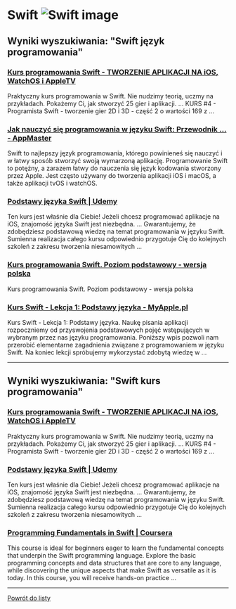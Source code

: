 # Swift ![Swift image](https://www.tiobe.com/wp-content/themes/tiobe/tiobe-index/images/Swift.png)

## Wyniki wyszukiwania: "Swift język programowania" 

### [Kurs programowania Swift - TWORZENIE APLIKACJI NA iOS, WatchOS i AppleTV](http://swiftlab.pl/) 

 Praktyczny kurs programowania w Swift. Nie nudzimy teorią, uczmy na przykładach. Pokażemy Ci, jak stworzyć 25 gier i aplikacji. ... KURS #4 - Programista Swift - tworzenie gier 2D i 3D - część 2 o wartości 169 z ...


### [Jak nauczyć się programowania w języku Swift: Przewodnik ... - AppMaster](https://appmaster.io/pl/blog/naucz-sie-swifta-krok-po-kroku) 

 Swift to najlepszy język programowania, którego powinieneś się nauczyć i w łatwy sposób stworzyć swoją wymarzoną aplikację. Programowanie Swift to potężny, a zarazem łatwy do nauczenia się język kodowania stworzony przez Apple. Jest często używany do tworzenia aplikacji iOS i macOS, a także aplikacji tvOS i watchOS.


### [Podstawy języka Swift | Udemy](https://www.udemy.com/course/podstawy-jezyka-swift/) 

 Ten kurs jest właśnie dla Ciebie! Jeżeli chcesz programować aplikacje na iOS, znajomość języka Swift jest niezbędna. ... Gwarantujemy, że zdobędziesz podstawową wiedzę na temat programowania w języku Swift. Sumienna realizacja całego kursu odpowiednio przygotuje Cię do kolejnych szkoleń z zakresu tworzenia niesamowitych ...


### [Kurs programowania Swift. Poziom podstawowy - wersja polska](https://www.youtube.com/watch?v=Ris8e0QPTGQ) 

 Kurs programowania Swift. Poziom podstawowy - wersja polska


### [Kurs Swift - Lekcja 1: Podstawy języka - MyApple.pl](https://myapple.pl/posts/8600-kurs-swift-lekcja-1-podstawy-jezyka) 

 Kurs Swift - Lekcja 1: Podstawy języka. Naukę pisania aplikacji rozpoczniemy od przyswojenia podstawowych pojęć wstępujących w wybranym przez nas języku programowania. Poniższy wpis pozwoli nam przerobić elementarne zagadnienia związane z programowaniem w języku Swift. Na koniec lekcji spróbujemy wykorzystać zdobytą wiedzę w ...




---

## Wyniki wyszukiwania: "Swift kurs programowania" 

### [Kurs programowania Swift - TWORZENIE APLIKACJI NA iOS, WatchOS i AppleTV](http://swiftlab.pl/) 

 Praktyczny kurs programowania w Swift. Nie nudzimy teorią, uczmy na przykładach. Pokażemy Ci, jak stworzyć 25 gier i aplikacji. ... KURS #4 - Programista Swift - tworzenie gier 2D i 3D - część 2 o wartości 169 z ...


### [Podstawy języka Swift | Udemy](https://www.udemy.com/course/podstawy-jezyka-swift/) 

 Ten kurs jest właśnie dla Ciebie! Jeżeli chcesz programować aplikacje na iOS, znajomość języka Swift jest niezbędna. ... Gwarantujemy, że zdobędziesz podstawową wiedzę na temat programowania w języku Swift. Sumienna realizacja całego kursu odpowiednio przygotuje Cię do kolejnych szkoleń z zakresu tworzenia niesamowitych ...


### [Programming Fundamentals in Swift | Coursera](https://www.coursera.org/learn/programming-fundamentals-swift) 

 This course is ideal for beginners eager to learn the fundamental concepts that underpin the Swift programming language. Explore the basic programming concepts and data structures that are core to any language, while discovering the unique aspects that make Swift as versatile as it is today. In this course, you will receive hands-on practice ...




---

 [Powrót do listy](/home/mhz/Dokumenty/studia/sem4/awww/lab1/top20.md)